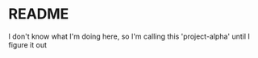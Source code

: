 # README

I don't know what I'm doing here, so I'm calling this 'project-alpha' until I figure it out